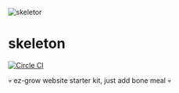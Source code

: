 ![skeletor](http://i.imgur.com/CGjYlEy.png)

# skeleton
[![Circle CI](https://circleci.com/gh/doeg/skeleton.svg?style=shield)](https://circleci.com/gh/doeg/skeleton)

:skull: ez-grow website starter kit, just add bone meal :skull:
